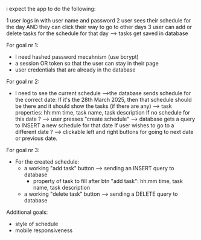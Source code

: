 i expect the app to do the following: 

1 user logs in with user name and password 
2 user sees their schedule for the day AND they can click their way to go to other days
3 user can add or delete tasks for the schedule for that day --> tasks get saved in database



For goal nr 1: 
- I need hashed password mecahnism (use bcrypt)
- a session OR token so that the user can stay in their page
- user credentials that are already in the database



For goal nr 2: 
- I need to see the current schedule -->the database sends schedule for the correct date: 
        If it's the 28th March 2025, then that schedule should be there and it should show the tasks (if there are any) 
            --> task properties: hh:mm time, task name, task description
        If no schedule for this date ? --> user presses "create schedule" --> database gets a query to INSERT a new schedule for that date
        If user wishes to go to a different date ? --> clickable left and right buttons for going to next date or previous date.

For goal nr 3: 
- For the created schedule:
    - a working "add task" button --> sending an INSERT query to database
        - property of task to fill after btn "add task": hh:mm time, task name, task description  
    - a working "delete task" button --> sending a DELETE query to database



Additional goals:
- style of schedule
- mobile responsiveness
 